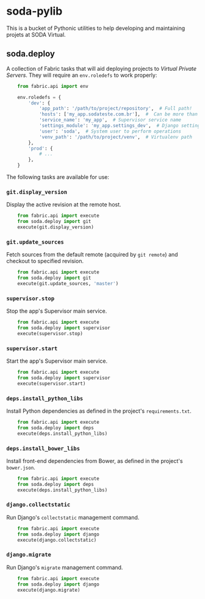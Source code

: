 # soda-pylib

This is a bucket of Pythonic utilities to help developing and maintaining
projets at SODA Virtual.


## soda.deploy

A collection of Fabric tasks that will aid deploying projects to *Virtual
Private Servers*. They will require an `env.roledefs` to work properly:

```python
    from fabric.api import env

    env.roledefs = {
        'dev': {
            'app_path': '/path/to/project/repository',  # Full path!
            'hosts': ['my_app.sodateste.com.br'],  #  Can be more than one
            'service_name': 'my_app',  # Supervisor service name
            'settings_module': 'my_app.settings_dev',  # Django settings module
            'user': 'soda',  # System user to perform operations
            'venv_path': '/path/to/project/venv',  # Virtualenv path
        },
        'prod': {
            # ...
        },
    }
```

The following tasks are available for use:

### `git.display_version`

Display the active revision at the remote host.

```python
    from fabric.api import execute
    from soda.deploy import git
    execute(git.display_version)
```


### `git.update_sources`

Fetch sources from the default remote (acquired by `git remote`) and checkout
to specified revision.

```python
    from fabric.api import execute
    from soda.deploy import git
    execute(git.update_sources, 'master')
```


### `supervisor.stop`

Stop the app's Supervisor main service.

```python
    from fabric.api import execute
    from soda.deploy import supervisor
    execute(supervisor.stop)
```


### `supervisor.start`

Start the app's Supervisor main service.

```python
    from fabric.api import execute
    from soda.deploy import supervisor
    execute(supervisor.start)
```


### `deps.install_python_libs`

Install Python dependencies as defined in the project's `requirements.txt`.

```python
    from fabric.api import execute
    from soda.deploy import deps
    execute(deps.install_python_libs)
```


### `deps.install_bower_libs`

Install front-end dependencies from Bower, as defined in the project's
`bower.json`.

```python
    from fabric.api import execute
    from soda.deploy import deps
    execute(deps.install_python_libs)
```


### `django.collectstatic`

Run Django's `collectstatic` management command.

```python
    from fabric.api import execute
    from soda.deploy import django
    execute(django.collectstatic)
```


### `django.migrate`

Run Django's `migrate` management command.

```python
    from fabric.api import execute
    from soda.deploy import django
    execute(django.migrate)
```
